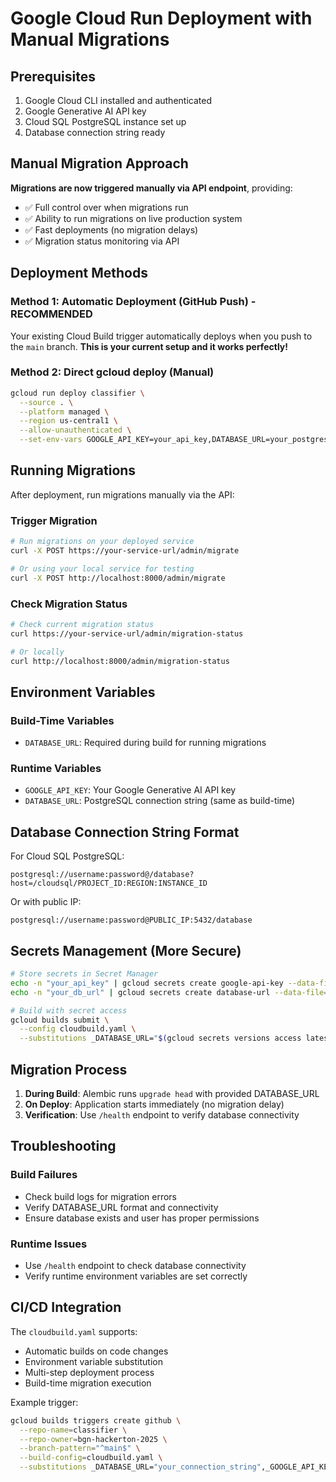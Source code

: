# Google Cloud Run Deployment with Manual Migrations

## Prerequisites
1. Google Cloud CLI installed and authenticated
2. Google Generative AI API key
3. Cloud SQL PostgreSQL instance set up
4. Database connection string ready

## Manual Migration Approach

**Migrations are now triggered manually via API endpoint**, providing:
- ✅ Full control over when migrations run
- ✅ Ability to run migrations on live production system
- ✅ Fast deployments (no migration delays)
- ✅ Migration status monitoring via API

## Deployment Methods

### Method 1: Automatic Deployment (GitHub Push) - RECOMMENDED
Your existing Cloud Build trigger automatically deploys when you push to the `main` branch.
**This is your current setup and it works perfectly!**

### Method 2: Direct gcloud deploy (Manual)
```bash
gcloud run deploy classifier \
  --source . \
  --platform managed \
  --region us-central1 \
  --allow-unauthenticated \
  --set-env-vars GOOGLE_API_KEY=your_api_key,DATABASE_URL=your_postgres_connection_string
```

## Running Migrations

After deployment, run migrations manually via the API:

### Trigger Migration
```bash
# Run migrations on your deployed service
curl -X POST https://your-service-url/admin/migrate

# Or using your local service for testing
curl -X POST http://localhost:8000/admin/migrate
```

### Check Migration Status
```bash
# Check current migration status
curl https://your-service-url/admin/migration-status

# Or locally
curl http://localhost:8000/admin/migration-status
```

## Environment Variables

### Build-Time Variables
- `DATABASE_URL`: Required during build for running migrations

### Runtime Variables  
- `GOOGLE_API_KEY`: Your Google Generative AI API key
- `DATABASE_URL`: PostgreSQL connection string (same as build-time)

## Database Connection String Format

For Cloud SQL PostgreSQL:
```
postgresql://username:password@/database?host=/cloudsql/PROJECT_ID:REGION:INSTANCE_ID
```

Or with public IP:
```
postgresql://username:password@PUBLIC_IP:5432/database
```

## Secrets Management (More Secure)

```bash
# Store secrets in Secret Manager
echo -n "your_api_key" | gcloud secrets create google-api-key --data-file=-
echo -n "your_db_url" | gcloud secrets create database-url --data-file=-

# Build with secret access
gcloud builds submit \
  --config cloudbuild.yaml \
  --substitutions _DATABASE_URL="$(gcloud secrets versions access latest --secret=database-url)",_GOOGLE_API_KEY="$(gcloud secrets versions access latest --secret=google-api-key)"
```

## Migration Process

1. **During Build**: Alembic runs `upgrade head` with provided DATABASE_URL
2. **On Deploy**: Application starts immediately (no migration delay)
3. **Verification**: Use `/health` endpoint to verify database connectivity

## Troubleshooting

### Build Failures
- Check build logs for migration errors
- Verify DATABASE_URL format and connectivity
- Ensure database exists and user has proper permissions

### Runtime Issues
- Use `/health` endpoint to check database connectivity
- Verify runtime environment variables are set correctly

## CI/CD Integration

The `cloudbuild.yaml` supports:
- Automatic builds on code changes
- Environment variable substitution
- Multi-step deployment process
- Build-time migration execution

Example trigger:
```bash
gcloud builds triggers create github \
  --repo-name=classifier \
  --repo-owner=bgn-hackerton-2025 \
  --branch-pattern="^main$" \
  --build-config=cloudbuild.yaml \
  --substitutions _DATABASE_URL="your_connection_string",_GOOGLE_API_KEY="your_api_key"
```